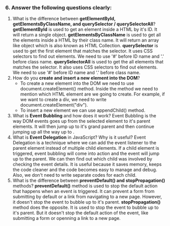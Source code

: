 ### 6. Answer the following questions clearly:

1. What is the difference between **getElementById, getElementsByClassName, and querySelector / querySelectorAll**?
    **getElementById** is used to get an element inside a HTML by it's ID. It will return a single object.
    **getElementsByClassName** is used to get all the elements inside a HTML by their class name. It will return an array like object which is also known as HTML Collection.
    **querySelector** is used to get the first element that matches the selector. It uses CSS selectors to find out elements. We need to use '#' before ID name and '.' before class name.
    **querySelectorAll** is used to get the all elements that matches the selector. It also uses CSS selectors to find out elements. We need to use '#' before ID name and '.' before class name.
2. How do you **create and insert a new element into the DOM**?
    - To create a new element into the DOM we need to use document.createElement() method. Inside the method we need to mention which HTML element are we going to create. For example, if we want to create a div, we need to write document.createElement("div").
    - To insert a new element we can use appendChild() method.
3. What is **Event Bubbling** and how does it work?
    Event Bubbling is the way DOM events goes up from the selected element to it's parent elements. It will then jump up to it's grand parent and then continue jumping up all the way up to <html>.
4. What is **Event Delegation** in JavaScript? Why is it useful?
    Event Delegation is a technique where we can add the event listener to the parent element instead of multiple child elements. If a child element is triggered, event bubbling will come into action and the event will jump up to the parent. We can then find out which child was involved by checking the event details.
    It is useful because it saves memory, keeps the code cleaner and the code becomes easy to manage and debug. Also, we don't need to write separate codes for each child.
5. What is the difference between **preventDefault() and stopPropagation()** methods?
    **preventDefault()** method is used to stop the default action that happens when an event is triggered. It can prevent a form from submitting by default or a link from navigating to a new page. However, it doesn't stop the event to bubble up to it's parent.
    **stopPropagation()** method does the opposite. It is used to stop the event to bubble up to it's parent. But it doesn't stop the default action of the event, like submitting a form or openning a link to a new page.
